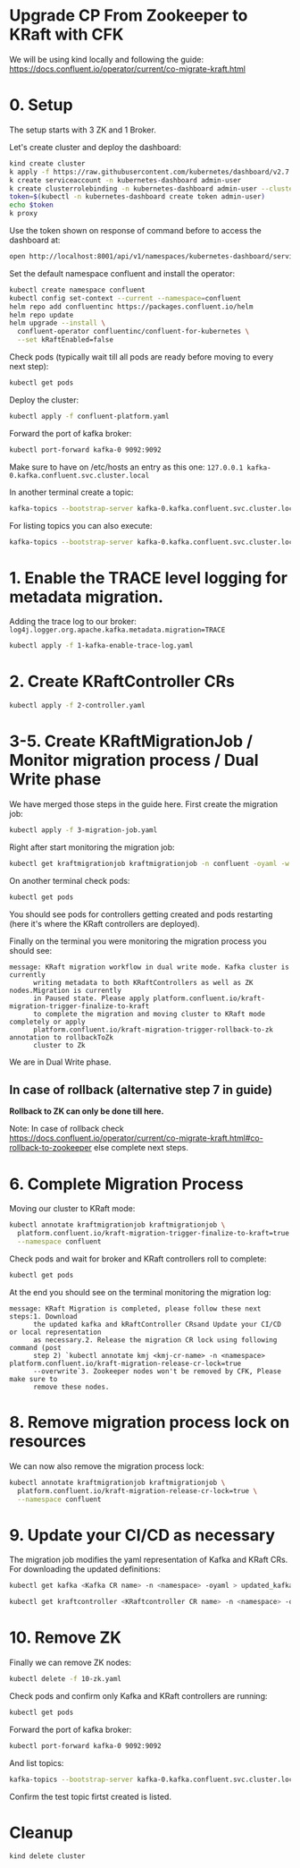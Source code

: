 # Upgrade CP From Zookeeper to KRaft with CFK

We will be using kind locally and following the guide: https://docs.confluent.io/operator/current/co-migrate-kraft.html 

# 0. Setup

The setup starts with 3 ZK and 1 Broker.

Let's create cluster and deploy the dashboard:

```bash
kind create cluster
k apply -f https://raw.githubusercontent.com/kubernetes/dashboard/v2.7.0/aio/deploy/recommended.yaml --context kind-kind
k create serviceaccount -n kubernetes-dashboard admin-user
k create clusterrolebinding -n kubernetes-dashboard admin-user --clusterrole cluster-admin --serviceaccount=kubernetes-dashboard:admin-user
token=$(kubectl -n kubernetes-dashboard create token admin-user)
echo $token
k proxy
```

Use the token shown on response of command before to access the dashboard at:

```bash
open http://localhost:8001/api/v1/namespaces/kubernetes-dashboard/services/https:kubernetes-dashboard:/proxy/\#/workloads\?namespace\=_all
```

Set the default namespace confluent and install the operator:

```bash
kubectl create namespace confluent
kubectl config set-context --current --namespace=confluent
helm repo add confluentinc https://packages.confluent.io/helm
helm repo update
helm upgrade --install \
  confluent-operator confluentinc/confluent-for-kubernetes \
  --set kRaftEnabled=false
```

Check pods (typically wait till all pods are ready before moving to every next step):

```bash
kubectl get pods
```

Deploy the cluster:

```bash
kubectl apply -f confluent-platform.yaml
```

Forward the port of kafka broker:

```bash
kubectl port-forward kafka-0 9092:9092
```

Make sure to have on /etc/hosts an entry as this one: 
`127.0.0.1 kafka-0.kafka.confluent.svc.cluster.local`

In another terminal create a topic:

```bash
kafka-topics --bootstrap-server kafka-0.kafka.confluent.svc.cluster.local:9092 --topic test --create --partitions 1 --replication-factor 1
```

For listing topics you can also execute:

```bash
kafka-topics --bootstrap-server kafka-0.kafka.confluent.svc.cluster.local:9092 --list
```

# 1. Enable the TRACE level logging for metadata migration.

Adding the trace log to our broker:
`log4j.logger.org.apache.kafka.metadata.migration=TRACE`

```bash
kubectl apply -f 1-kafka-enable-trace-log.yaml
```

# 2. Create KRaftController CRs

```bash
kubectl apply -f 2-controller.yaml
```

# 3-5. Create KRaftMigrationJob / Monitor migration process / Dual Write phase

We have merged those steps in the guide here. First create the migration job:

```bash
kubectl apply -f 3-migration-job.yaml
```

Right after start monitoring the migration job:

```bash
kubectl get kraftmigrationjob kraftmigrationjob -n confluent -oyaml -w
```

On another terminal check pods:

```bash
kubectl get pods
```

You should see pods for controllers getting created and pods restarting (here it's where the KRaft controllers are deployed).

Finally on the terminal you were monitoring the migration process you should see:

```
message: KRaft migration workflow in dual write mode. Kafka cluster is currently
      writing metadata to both KRaftControllers as well as ZK nodes.Migration is currently
      in Paused state. Please apply platform.confluent.io/kraft-migration-trigger-finalize-to-kraft
      to complete the migration and moving cluster to KRaft mode completely or apply
      platform.confluent.io/kraft-migration-trigger-rollback-to-zk annotation to rollbackToZk
      cluster to Zk
```

We are in Dual Write phase. 

## In case of rollback (alternative step 7 in guide)

**Rollback to ZK can only be done till here.**

Note: In case of rollback check https://docs.confluent.io/operator/current/co-migrate-kraft.html#co-rollback-to-zookeeper else complete next steps.

# 6. Complete Migration Process

Moving our cluster to KRaft mode:

```bash
kubectl annotate kraftmigrationjob kraftmigrationjob \
  platform.confluent.io/kraft-migration-trigger-finalize-to-kraft=true \
  --namespace confluent
```

Check pods and wait for broker and KRaft controllers roll to complete:

```bash
kubectl get pods
```

At the end you should see on the terminal monitoring the migration log:

```
message: KRaft Migration is completed, please follow these next steps:1. Download
      the updated kafka and kRaftController CRsand Update your CI/CD or local representation
      as necessary.2. Release the migration CR lock using following command (post
      step 2) `kubectl annotate kmj <kmj-cr-name> -n <namespace> platform.confluent.io/kraft-migration-release-cr-lock=true
      --overwrite`3. Zookeeper nodes won't be removed by CFK, Please make sure to
      remove these nodes.
```

# 8. Remove migration process lock on resources

We can now also remove the migration process lock:

```bash
kubectl annotate kraftmigrationjob kraftmigrationjob \
  platform.confluent.io/kraft-migration-release-cr-lock=true \
  --namespace confluent
```

# 9. Update your CI/CD as necessary

The migration job modifies the yaml representation of Kafka and KRaft CRs. For downloading the updated definitions:

```bash
kubectl get kafka <Kafka CR name> -n <namespace> -oyaml > updated_kafka.yaml

kubectl get kraftcontroller <KRaftcontroller CR name> -n <namespace> -oyaml > updated_kraftcontroller.yaml
```

# 10. Remove ZK

Finally we can remove ZK nodes:

```bash
kubectl delete -f 10-zk.yaml
```

Check pods and confirm only Kafka and KRaft controllers are running:

```bash
kubectl get pods
```

Forward the port of kafka broker:

```bash
kubectl port-forward kafka-0 9092:9092
```

And list topics:

```bash
kafka-topics --bootstrap-server kafka-0.kafka.confluent.svc.cluster.local:9092 --list
```

Confirm the test topic firtst created is listed.

# Cleanup

```bash
kind delete cluster
```
